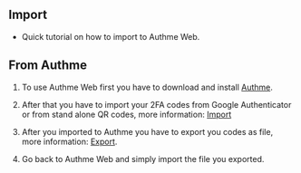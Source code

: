 ## Import

-   Quick tutorial on how to import to Authme Web.

## From Authme

1.  To use Authme Web first you have to download and install [Authme](http://localhost:3000/#/install).

1.  After that you have to import your 2FA codes from Google Authenticator or from stand alone QR codes, more information: [Import](http://localhost:3000/#/import)

1.  After you imported to Authme you have to export you codes as file, more information: [Export](http://localhost:3000/#/export).

1.  Go back to Authme Web and simply import the file you exported.
